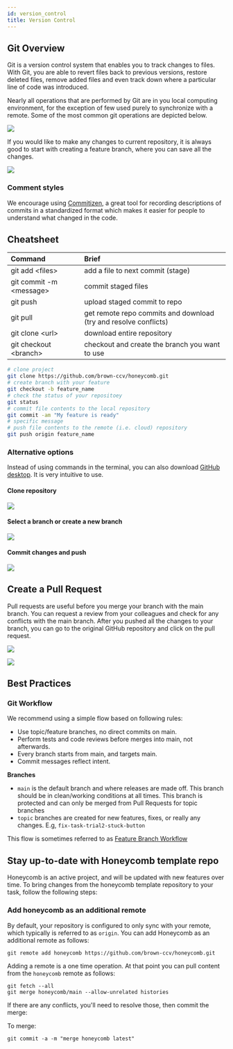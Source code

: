 ```yaml
---
id: version_control
title: Version Control
---
```


## Git Overview

Git is a version control system that enables you to track changes to files. With Git, you are able to revert files back to previous versions, restore deleted files, remove added files and even track down where a particular line of code was introduced.

Nearly all operations that are performed by Git are in you local computing environment, for the exception of few used purely to synchronize with a remote. Some of the most common git operations are depicted below. 

![](assets/git-basics.png)

If you would like to make any changes to current repository, it is always good to start with creating a feature branch, where you can save all the changes.

![](assets/branch.png)

### Comment styles

We encourage using [Commitizen](http://commitizen.github.io/cz-cli/), a great tool for recording descriptions of commits in a standardized format which makes it easier for people to understand what changed in the code.

## Cheatsheet

| Command                       | Brief                                                              |
| :---------------------------- | :----------------------------------------------------------------- |
| git add &lt;files&gt;         | add a file to next commit \(stage\)                                |
| git commit -m &lt;message&gt; | commit staged files                                                |
| git push                      | upload staged commit to repo                                       |
| git pull                      | get remote repo commits and download \(try and resolve conflicts\) |
| git clone &lt;url&gt;         | download entire repository                                         |
| git checkout &lt;branch&gt;   | checkout and create the branch you want to use                                | 
  
  
```bash
# clone project 
git clone https://github.com/brown-ccv/honeycomb.git
# create branch with your feature
git checkout -b feature_name
# check the status of your repositoey
git status
# commit file contents to the local repository
git commit -am "My feature is ready"
# specific message
# push file contents to the remote (i.e. cloud) repository
git push origin feature_name
```
### Alternative options 
  
Instead of using commands in the terminal, you can also download [GitHub desktop](https://desktop.github.com/). It is very intuitive to use. 
  
#### Clone repository 

![](assets/git_clone.png)
  
#### Select a branch or create a new branch

![](assets/git_branch.png)
  
#### Commit changes and push

![](assets/git_commit.png)

## Create a Pull Request 

Pull requests are useful before you merge your branch with the main branch. You can request a review from your colleagues and check for any conflicts with the main branch. After you pushed all the changes to your branch, you can go to the original GitHub repository and click on the pull request.  

![](assets/pull_request_1.png)

![](assets/pull_request_info_1.png)

## Best Practices

 ### Git Workflow
  
 We recommend using a simple flow based on following rules:

- Use topic/feature branches, no direct commits on main.
- Perform tests and code reviews before merges into main, not afterwards.
- Every branch starts from main, and targets main.
- Commit messages reflect intent.

**Branches**

- `main` is the default branch and where releases are made off. This branch should be in clean/working conditions at all times. This branch is protected and can only be merged from Pull Requests for topic branches
- `topic` branches are created for new features, fixes, or really any changes. E.g, `fix-task-trial2-stuck-button`

This flow is sometimes referred to as [Feature Branch Workflow](https://docs.gitlab.com/ee/gitlab-basics/feature_branch_workflow.html)

## Stay up-to-date with Honeycomb template repo

Honeycomb is an active project, and will be updated with new features over time. To bring changes from the honeycomb template repository to
 your task, follow the following steps:

### Add honeycomb as an additional remote

By default, your repository is configured to only sync with your remote, which typically is referred to as `origin`. You can add Honeycomb as an additional remote as follows: 

```
git remote add honeycomb https://github.com/brown-ccv/honeycomb.git
```

Adding a remote is a one time operation. At that point you can pull content from the `honeycomb` remote as follows:

```
git fetch --all
git merge honeycomb/main --allow-unrelated histories
```

If there are any conflicts, you'll need to resolve those, then commit the merge:

To merge:
```
git commit -a -m "merge honeycomb latest"
```